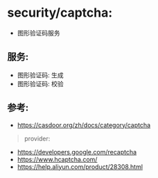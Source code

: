 # security/captcha:

- 图形验证码服务

## 服务:

- 图形验证码: 生成
- 图形验证码: 校验

## 参考:

- https://casdoor.org/zh/docs/category/captcha

> provider:

- https://developers.google.com/recaptcha
- https://www.hcaptcha.com/
- https://help.aliyun.com/product/28308.html